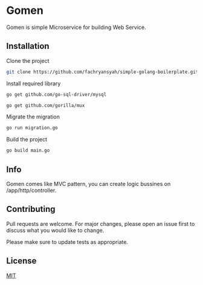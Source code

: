 # Gomen

Gomen is simple Microservice for building Web Service.

## Installation

Clone the project

```bash
git clone https://github.com/fachryansyah/simple-golang-boilerplate.git
```

Install required library

```bash
go get github.com/go-sql-driver/mysql
```

```bash
go get github.com/gorilla/mux
```

Migrate the migration

```bash
go run migration.go
```

Build the project

```bash
go build main.go
```

## Info
Gomen comes like MVC pattern, you can create logic bussines on /app/http/controller.

## Contributing
Pull requests are welcome. For major changes, please open an issue first to discuss what you would like to change.

Please make sure to update tests as appropriate.

## License
[MIT](https://choosealicense.com/licenses/mit/)